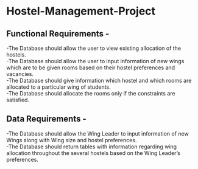 # Hostel-Management-Project
## Functional Requirements -<br>
-The Database should allow the user to view existing allocation of the hostels.<br>
-The Database should allow the user to input information of new wings which are to be given rooms based on their hostel preferences and vacancies.<br>
-The Database should give information which hostel and which rooms are allocated to a particular wing of students.<br>
-The Database should allocate the rooms only if the constraints are satisfied.<br>
## Data Requirements -<br>
-The Database should allow the Wing Leader to input information of new Wings along with Wing size and hostel preferences.<br>
-The Database should return tables with information regarding wing allocation throughout the several hostels based on the Wing Leader’s preferences.<br>
